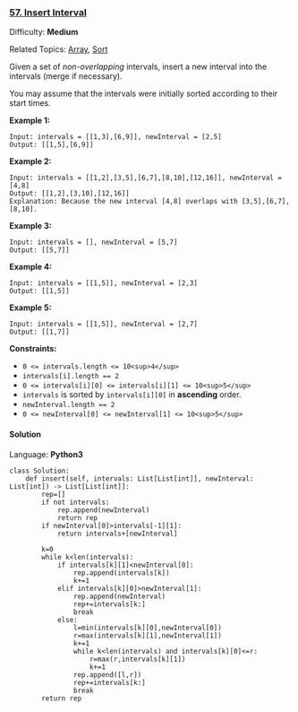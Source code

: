 ### [57\. Insert Interval](https://leetcode.com/problems/insert-interval/)

Difficulty: **Medium**  

Related Topics: [Array](https://leetcode.com/tag/array/), [Sort](https://leetcode.com/tag/sort/)


Given a set of _non-overlapping_ intervals, insert a new interval into the intervals (merge if necessary).

You may assume that the intervals were initially sorted according to their start times.

**Example 1:**

```
Input: intervals = [[1,3],[6,9]], newInterval = [2,5]
Output: [[1,5],[6,9]]
```

**Example 2:**

```
Input: intervals = [[1,2],[3,5],[6,7],[8,10],[12,16]], newInterval = [4,8]
Output: [[1,2],[3,10],[12,16]]
Explanation: Because the new interval [4,8] overlaps with [3,5],[6,7],[8,10].
```

**Example 3:**

```
Input: intervals = [], newInterval = [5,7]
Output: [[5,7]]
```

**Example 4:**

```
Input: intervals = [[1,5]], newInterval = [2,3]
Output: [[1,5]]
```

**Example 5:**

```
Input: intervals = [[1,5]], newInterval = [2,7]
Output: [[1,7]]
```

**Constraints:**

*   `0 <= intervals.length <= 10<sup>4</sup>`
*   `intervals[i].length == 2`
*   `0 <= intervals[i][0] <= intervals[i][1] <= 10<sup>5</sup>`
*   `intervals` is sorted by `intervals[i][0]` in **ascending** order.
*   `newInterval.length == 2`
*   `0 <= newInterval[0] <= newInterval[1] <= 10<sup>5</sup>`


#### Solution

Language: **Python3**

```python3
class Solution:
    def insert(self, intervals: List[List[int]], newInterval: List[int]) -> List[List[int]]:
        rep=[]
        if not intervals:
            rep.append(newInterval)
            return rep
        if newInterval[0]>intervals[-1][1]:
            return intervals+[newInterval]
        
        k=0
        while k<len(intervals):
            if intervals[k][1]<newInterval[0]:
                rep.append(intervals[k])
                k+=1
            elif intervals[k][0]>newInterval[1]:
                rep.append(newInterval)
                rep+=intervals[k:]
                break
            else:
                l=min(intervals[k][0],newInterval[0])
                r=max(intervals[k][1],newInterval[1])
                k+=1
                while k<len(intervals) and intervals[k][0]<=r:
                    r=max(r,intervals[k][1])
                    k+=1
                rep.append([l,r])
                rep+=intervals[k:]
                break
        return rep
```